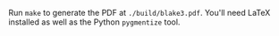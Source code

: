 Run `make` to generate the PDF at `./build/blake3.pdf`. You'll need
LaTeX installed as well as the Python `pygmentize` tool.

